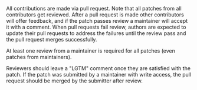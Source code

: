 All contributions are made via pull request. Note that all patches from all contributors get reviewed. After a pull request is made other contributors will offer feedback, and if the patch passes review a maintainer will accept it with a comment. When pull requests fail review, authors are expected to update their pull requests to address the failures until the review pass and the pull request merges successfully.

At least one review from a maintainer is required for all patches (even patches from maintainers).

Reviewers should leave a "LGTM" comment once they are satisfied with the patch. If the patch was submitted by a maintainer with write access, the pull request should be merged by the submitter after review.